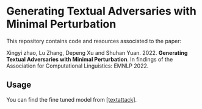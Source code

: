 # **Generating Textual Adversaries with Minimal Perturbation**

This repository contains code and resources associated to the paper: 

Xingyi zhao, Lu Zhang, Depeng Xu and Shuhan Yuan. 2022. **Generating Textual Adversaries with Minimal Perturbation**. In findings of the Association for Computational Linguistics: EMNLP 2022.

## Usage
You can find the fine tuned model from [[textattack]](https://huggingface.co/textattack).

